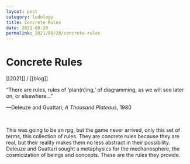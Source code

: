 ```yaml
---
layout: post
category: ludology
title: Concrete Rules
date: 2021-08-20
permalink: 2021/08/20/concrete-rules
---
```


# Concrete Rules

[[2021]] / [[blog]]

“There are rules, rules of ‘plan(n)ing,’ of diagramming, as we will see later on, or elsewhere…”

—Deleuze and Guattari, *A Thousand Plateaus*, 1980

<br>

This was going to be an rpg, but the game never arrived, only this set of terms, this collection of rules. They are concrete rules because they are real, but their reality makes them no less abstract in their possibility. Deleuze and Guattari sought a metaphysics for the mechanosphere, the cosmicization of beings and concepts. These are the rules they provide.